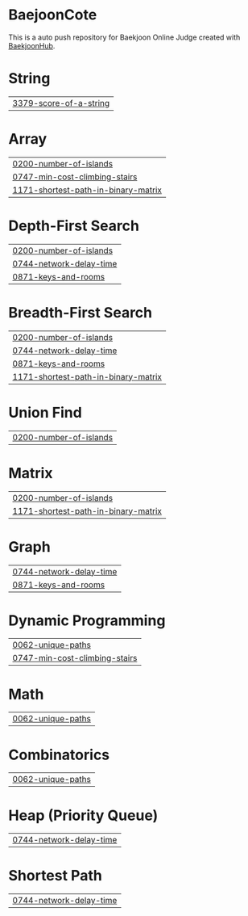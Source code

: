 # BaejoonCote
This is a auto push repository for Baekjoon Online Judge created with [BaekjoonHub](https://github.com/BaekjoonHub/BaekjoonHub).


# String
|  |
| ------- |
| [3379-score-of-a-string](https://github.com/devyejin/cote-solve/tree/master/3379-score-of-a-string) |
# Array
|  |
| ------- |
| [0200-number-of-islands](https://github.com/devyejin/cote-solve/tree/master/0200-number-of-islands) |
| [0747-min-cost-climbing-stairs](https://github.com/devyejin/cote-solve/tree/master/0747-min-cost-climbing-stairs) |
| [1171-shortest-path-in-binary-matrix](https://github.com/devyejin/cote-solve/tree/master/1171-shortest-path-in-binary-matrix) |
# Depth-First Search
|  |
| ------- |
| [0200-number-of-islands](https://github.com/devyejin/cote-solve/tree/master/0200-number-of-islands) |
| [0744-network-delay-time](https://github.com/devyejin/cote-solve/tree/master/0744-network-delay-time) |
| [0871-keys-and-rooms](https://github.com/devyejin/cote-solve/tree/master/0871-keys-and-rooms) |
# Breadth-First Search
|  |
| ------- |
| [0200-number-of-islands](https://github.com/devyejin/cote-solve/tree/master/0200-number-of-islands) |
| [0744-network-delay-time](https://github.com/devyejin/cote-solve/tree/master/0744-network-delay-time) |
| [0871-keys-and-rooms](https://github.com/devyejin/cote-solve/tree/master/0871-keys-and-rooms) |
| [1171-shortest-path-in-binary-matrix](https://github.com/devyejin/cote-solve/tree/master/1171-shortest-path-in-binary-matrix) |
# Union Find
|  |
| ------- |
| [0200-number-of-islands](https://github.com/devyejin/cote-solve/tree/master/0200-number-of-islands) |
# Matrix
|  |
| ------- |
| [0200-number-of-islands](https://github.com/devyejin/cote-solve/tree/master/0200-number-of-islands) |
| [1171-shortest-path-in-binary-matrix](https://github.com/devyejin/cote-solve/tree/master/1171-shortest-path-in-binary-matrix) |
# Graph
|  |
| ------- |
| [0744-network-delay-time](https://github.com/devyejin/cote-solve/tree/master/0744-network-delay-time) |
| [0871-keys-and-rooms](https://github.com/devyejin/cote-solve/tree/master/0871-keys-and-rooms) |
# Dynamic Programming
|  |
| ------- |
| [0062-unique-paths](https://github.com/devyejin/cote-solve/tree/master/0062-unique-paths) |
| [0747-min-cost-climbing-stairs](https://github.com/devyejin/cote-solve/tree/master/0747-min-cost-climbing-stairs) |
# Math
|  |
| ------- |
| [0062-unique-paths](https://github.com/devyejin/cote-solve/tree/master/0062-unique-paths) |
# Combinatorics
|  |
| ------- |
| [0062-unique-paths](https://github.com/devyejin/cote-solve/tree/master/0062-unique-paths) |
# Heap (Priority Queue)
|  |
| ------- |
| [0744-network-delay-time](https://github.com/devyejin/cote-solve/tree/master/0744-network-delay-time) |
# Shortest Path
|  |
| ------- |
| [0744-network-delay-time](https://github.com/devyejin/cote-solve/tree/master/0744-network-delay-time) |